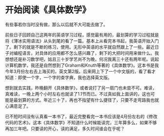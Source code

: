 开始阅读《具体数学》
=========

有些事若你当时没有做，那么以后就不大可能去做了。

前些日子回顾自己这两年的英语学习过程，感觉最有用的，最划算的学习过程就是将《薄冰实用语法》从头到尾的看了一篇。基本上从看完本书起，我英语开始入门了。剩下的就是不断的练习，使用。无形中英语的水平就自然跟上了一些。最近日子对编程语言，对具体的应用都不怎么感兴趣了，剩下的大把时间用来做什么。我想想还是补习数学吧，姑且三十岁学艺尚不为晚，何况我离三十还有两年呢。说起计算机数学，我还是自然想到了Graham和Knuth等著的《具体数学》。这本书是我今年3月份左右去上海买的，英文第2版。后来网上下了一个中文版的，看了看才知道：即使一个字，一个字的查字典，我也选择英文版。

想到就去实践，昨晚翻开《具体数学》，或者说打了另一扇门也未尝不可。难读，真难读，一晚上两个小时左右也就读了1.1节而已。不过真如我上面讲的，这也可能是最划算的方式。年近三十了，再也不指望有什么捷径了，只要不走弯路我也就心满意足了。

已不短时间没有认真看一本书了，最近完整看完一本书应该是4月份左右的《修改代码的艺术》。这本《具体数学》不知道什么时候能读完，三年算多么，如果不够再加三年吧。只要读的开心，读的满足，多久时间谁会在乎呢？
